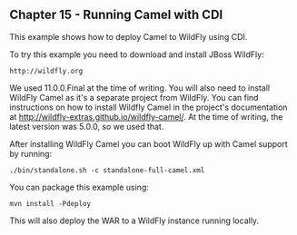 Chapter 15 - Running Camel with CDI
--------------------------

This example shows how to deploy Camel to WildFly using CDI.

To try this example you need to download and install JBoss WildFly:

    http://wildfly.org

We used 11.0.0.Final at the time of writing. You will also need to install WildFly Camel 
as it's a separate project from WildFly. You can find instructions on how to install 
Wildfly Camel in the project's documentation at http://wildfly-extras.github.io/wildfly-camel/. 
At the time of writing, the latest version was 5.0.0, so we used that.

After installing WildFly Camel you can boot WildFly up with Camel support by running:

    ./bin/standalone.sh -c standalone-full-camel.xml

You can package this example using:

    mvn install -Pdeploy

This will also deploy the WAR to a WildFly instance running locally.


